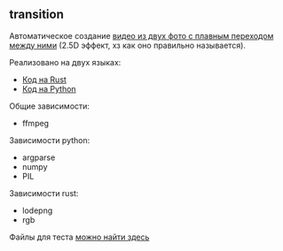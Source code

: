 transition
---
Автоматическое создание [видео из двух фото с плавным переходом между ними](https://gfycat.com/coldfavorableflicker) (2.5D эффект, хз как оно правильно называется).

Реализовано на двух языках:
- [Код на Rust](./src/main.rs)
- [Код на Python](./src/transition.py)

Общие зависимости:
- ffmpeg

Зависимости python:
- argparse
- numpy
- PIL

Зависимости rust:
- lodepng
- rgb

Файлы для теста [можно найти здесь](./demo/)